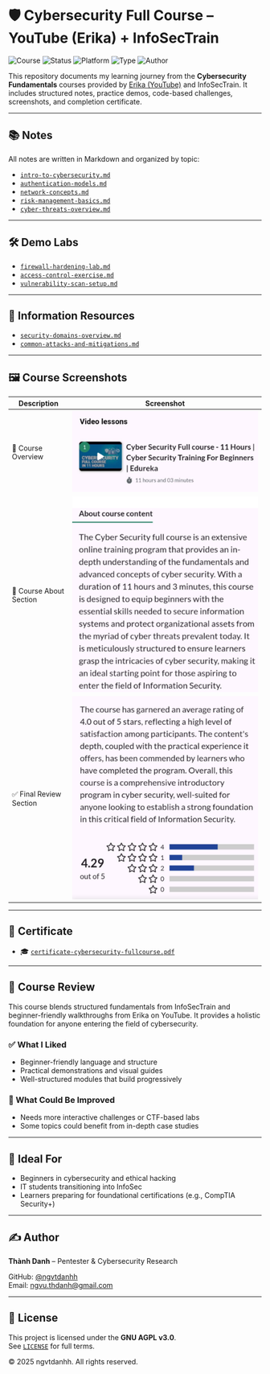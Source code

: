 # 🛡️ Cybersecurity Full Course – YouTube (Erika) + InfoSecTrain

![Course](https://img.shields.io/badge/Erika%20x%20InfoSecTrain-Certified-brightgreen?style=flat-square&logo=youtube)
![Status](https://img.shields.io/badge/Status-Completed-blue?style=flat-square&logo=verizon)
![Platform](https://img.shields.io/badge/Platform-YouTube%20%2B%20Cursa-informational?style=flat-square&logo=coursera)
![Type](https://img.shields.io/badge/Type-Self--Study-orange?style=flat-square&logo=openaccess)
![Author](https://img.shields.io/badge/Maintainer-Thành%20Danh-blueviolet?style=flat-square&logo=github)

This repository documents my learning journey from the **Cybersecurity Fundamentals** courses provided by [Erika (YouTube)](https://www.youtube.com/@erikainfosectrain) and InfoSecTrain. It includes structured notes, practice demos, code-based challenges, screenshots, and completion certificate.

---

## 📚 Notes

All notes are written in Markdown and organized by topic:

- [`intro-to-cybersecurity.md`](./notes/intro-to-cybersecurity.md)
- [`authentication-models.md`](./notes/authentication-models.md)
- [`network-concepts.md`](./notes/network-concepts.md)
- [`risk-management-basics.md`](./notes/risk-management-basics.md)
- [`cyber-threats-overview.md`](./notes/cyber-threats-overview.md)

---

## 🛠️ Demo Labs

- [`firewall-hardening-lab.md`](./demo/firewall-hardening-lab.md)
- [`access-control-exercise.md`](./demo/access-control-exercise.md)
- [`vulnerability-scan-setup.md`](./demo/vulnerability-scan-setup.md)

---

## 🧠 Information Resources

- [`security-domains-overview.md`](./information/security-domains-overview.md)
- [`common-attacks-and-mitigations.md`](./information/common-attacks-and-mitigations.md)

---

## 🖼️ Course Screenshots

| Description              | Screenshot |
|--------------------------|------------|
| 📘 Course Overview        | ![](./screenshots/Cursa-Course.png) |
| 🎯 Course About Section   | ![](./screenshots/Cursa-About.png) |
| ✅ Final Review Section   | ![](./screenshots/Cursa-Review.png) |

---

## 📜 Certificate

- 🎓 [`certificate-cybersecurity-fullcourse.pdf`](./cert/cybersecurity-masterclass-infosectrain.jpg
)

---

## 📝 Course Review

This course blends structured fundamentals from InfoSecTrain and beginner-friendly walkthroughs from Erika on YouTube. It provides a holistic foundation for anyone entering the field of cybersecurity.

### ✅ What I Liked

- Beginner-friendly language and structure  
- Practical demonstrations and visual guides  
- Well-structured modules that build progressively

### 📌 What Could Be Improved

- Needs more interactive challenges or CTF-based labs  
- Some topics could benefit from in-depth case studies

---

## 🎯 Ideal For

- Beginners in cybersecurity and ethical hacking  
- IT students transitioning into InfoSec  
- Learners preparing for foundational certifications (e.g., CompTIA Security+)

---

## ✍️ Author

**Thành Danh** – Pentester & Cybersecurity Research  

GitHub: [@ngvtdanhh](https://github.com/ngvtdanhh)  
Email: ngvu.thdanh@gmail.com

---

## 📄 License

This project is licensed under the **GNU AGPL v3.0**.  
See [`LICENSE`](./LICENSE) for full terms.

© 2025 ngvtdanhh. All rights reserved.
